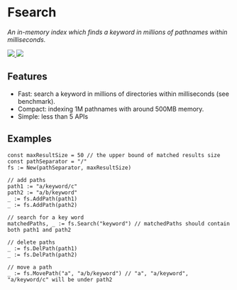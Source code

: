 # Fsearch
_An in-memory index which finds a keyword in millions of pathnames within milliseconds._

<a href="https://github.com/ihexxa/fsearch/actions">
    <img src="https://github.com/ihexxa/fsearch/workflows/ci-fsearch/badge.svg" />
</a>
<a href="https://goreportcard.com/report/github.com/ihexxa/fsearch">
    <img src="https://goreportcard.com/badge/github.com/ihexxa/fsearch" />
</a>

## Features
- Fast: search a keyword in millions of directories within milliseconds (see benchmark).
- Compact: indexing 1M pathnames with around 500MB memory.
- Simple: less than 5 APIs

## Examples
```golang
const maxResultSize = 50 // the upper bound of matched results size
const pathSeparator = "/"
fs := New(pathSeparator, maxResultSize)

// add paths
path1 := "a/keyword/c"
path2 := "a/b/keyword"
_ := fs.AddPath(path1)
_ := fs.AddPath(path2)

// search for a key word
matchedPaths, _ := fs.Search("keyword") // matchedPaths should contain both path1 and path2

// delete paths
_ := fs.DelPath(path1)
_ := fs.DelPath(path2)

// move a path
_ := fs.MovePath("a", "a/b/keyword") // "a", "a/keyword", "a/keyword/c" will be under path2
```
